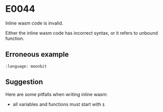 # E0044

Inline wasm code is invalid.

Either the inline wasm code has incorrect syntax, or it refers to unbound function.

## Erroneous example
```{literalinclude} /sources/error_codes/0044_error/top.mbt
:language: moonbit
```

## Suggestion
Here are some pitfalls when writing inline wasm:

- all variables and functions must start with `$`
